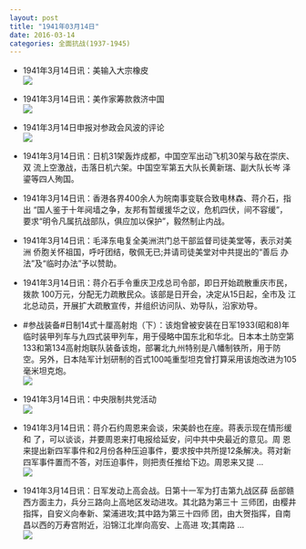 ```yaml
---
layout: post
title: "1941年03月14日"
date: 2016-03-14
categories: 全面抗战(1937-1945)
---
```


<meta name="referrer" content="no-referrer" />

- 1941年3月14日讯：美输入大宗橡皮 <br/><img src="https://ww2.sinaimg.cn/large/aca367d8jw1f1wsesbe0nj20bi05t0tp.jpg" />

- 1941年3月14日讯：美作家筹款救济中国 <br/><img src="https://ww4.sinaimg.cn/large/aca367d8jw1f1wqot2h2wj207h05rjry.jpg" />

- 1941年3月14日申报对参政会风波的评论 <br/><img src="https://ww3.sinaimg.cn/large/aca367d8jw1f1woya5047j20u80xwx27.jpg" />

- 1941年3月14日讯：日机31架轰炸成都，中国空军出动飞机30架与敌在崇庆、双 流上空激战，击落日机六架。中国空军第五大队长黄新瑞、副大队长岑 泽鎏等四人殉国。 

- 1941年3月14日讯：香港各界400余人为皖南事变联合致电林森、蒋介石，指出 “国人鉴于十年阋墙之争，友邦有暂缓援华之议，危机四伏，间不容缓”， 要求“明令凡属抗战部队，俱应加以保护”，毅然制止内战。 

- 1941年3月14日讯：毛泽东电复全美洲洪门总干部监督司徒美堂等，表示对美洲 侨胞关怀祖国，呼吁团结，敬佩无已;并请司徒美堂对中共提出的“善后 办法”及“临时办法”予以赞助。 

- 1941年3月14日讯：蒋介石手令重庆卫戍总司令部，即日开始疏散重庆市民，拨款 100万元，分配无力疏散民众。该部是日开会，决定从15日起，全市及 江北总动员，开展扩大疏散宣传，并组织访问队、劝导队，沿家劝导。 

- #参战装备#日制14式十厘高射炮（下）：该炮曾被安装在日军1933(昭和8)年临时装甲列车与九四式装甲列车，用于侵略中国东北和华北。日本本土防空第133和第134高射炮联队装备该炮，部署北九州特别是八幡制铁所，用于防空。另外，日本陆军计划研制的百式100吨重型坦克曾打算采用该炮改进为105毫米坦克炮。 <br/><img src="https://ww3.sinaimg.cn/large/aca367d8jw1f1w5uuv0k5j209j0hddi5.jpg" />

- 1941年3月14日讯：中央限制共党活动 <br/><img src="https://ww3.sinaimg.cn/large/aca367d8jw1f1w442qywfj20fz0dswhu.jpg" />

- 1941年3月14日讯：蒋介石约周恩来会谈，宋美龄也在座。蒋表示现在情形缓和 了，可以谈谈，并要周恩来打电报给延安，问中共中央最近的意见。周 恩来提出新四军事件和2月份各种压迫事件，要求按中共所提12条解决。蒋对新四军事件置而不答，对压迫事件，则把责任推给下边。周恩来又提 ... <br/><img src="https://ww4.sinaimg.cn/large/aca367d8jw1f1w2dscr7uj20c80iqacz.jpg" />

- 1941年3月14日讯：日军发动上高会战。日第十一军为打击第九战区薛 岳部赣西方面主力，兵分三路向上高地区发动进攻。其北路为第三十 三师团，由樱井指挥，自安义向奉新、棠浦进攻;其中路为第三十四师 团，由大贺指挥，自南昌以西的万寿宫附近，沿锦江北岸向高安、上高进 攻;其南路 ... <br/><img src="https://ww2.sinaimg.cn/large/aca367d8jw1f1w0mg4hmrj20c809zt9w.jpg" />

